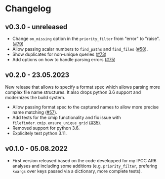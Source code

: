 # Changelog

## v0.3.0 - unreleased

- Change `on_missing` option in the `priority_filter` from "error" to "raise".
  ([#79](https://github.com/mathause/filefinder/pull/79))
- Allow passing scalar numbers to `find_paths` and `find_files` ([#58](https://github.com/mathause/filefinder/issues/58)).
- Show duplicates for non-unique queries
    ([#73](https://github.com/mathause/filefinder/pull/73))
- Add options on how to handle parsing errors
    ([#75](https://github.com/mathause/filefinder/pull/75))

## v0.2.0 - 23.05.2023

New release that allows to specify a format spec which allows parsing more complex file name structures. It also drops python 3.6 support and modernizes the build system.

- Allow passing format spec to the captured names to allow more precise name matching
  ([#57](https://github.com/mathause/filefinder/pull/57)).
- Add tests for the cmip functionality and fix issue with `filefinder.cmip.ensure_unique_grid`
  ([#35](https://github.com/mathause/filefinder/pull/35)).
- Removed support for python 3.6.
- Explicitely test python 3.11.

## v0.1.0 - 05.08.2022

- First version released based on the code developped for my IPCC AR6 analyses and including some additions (e.g. `priority_filter`, prefering `kwargs` over keys passed via a dictionary, more complete tests).
